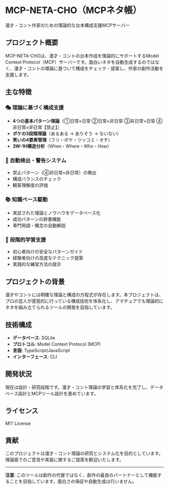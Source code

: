 # MCP-NETA-CHO（MCPネタ帳）

漫才・コント作家のための理論的な台本構成支援MCPサーバー

## プロジェクト概要

MCP-NETA-CHOは、漫才・コントの台本作成を理論的にサポートするModel Context Protocol（MCP）サーバーです。面白いネタを自動生成するのではなく、漫才・コントの理論に基づいて構成をチェック・提案し、作家の創作活動を支援します。

## 主な特徴

### 🎭 理論に基づく構成支援
- **4つの基本パターン理論**（①日常×日常 ②日常×非日常 ③非日常×日常 ④非日常×非日常【禁止】）
- **ボケの3段階理論**（あるある → ありそう → ないない）
- **笑いの4要素管理**（フリ・ボケ・ツッコミ・オチ）
- **3W-1H構造分析**（When・Where・Who・How）

### 🚫 自動検出・警告システム
- 禁止パターン（④非日常×非日常）の検出
- 構成バランスのチェック
- 観客理解度の評価

### 📚 知識ベース駆動
- 実証された理論とノウハウをデータベース化
- 成功パターンの辞書機能
- 専門用語・概念の自動解説

### 🎯 段階的学習支援
- 初心者向けの安全なパターンガイド
- 経験者向けの高度なテクニック提案
- 実践的な練習方法の提示

## プロジェクトの背景

漫才やコントには明確な理論と構成の方程式が存在します。本プロジェクトは、プロの芸人が感覚的に行っている構成技術を体系化し、アマチュアでも理論的にネタを組み立てられるツールの開発を目指しています。

## 技術構成

- **データベース**: SQLite
- **プロトコル**: Model Context Protocol (MCP)
- **言語**: TypeScript/JavaScript
- **インターフェース**: CLI

## 開発状況

現在は設計・研究段階です。漫才・コント理論の学習と体系化を完了し、データベース設計とMCPツール設計を進めています。

## ライセンス

MIT License

## 貢献

このプロジェクトは漫才・コント理論の研究とシステム化を目的としています。理論面でのご意見や実装に関するご提案を歓迎いたします。

---

**注意**: このツールは創作の代替ではなく、創作の最良のパートナーとして機能することを目指しています。面白さの保証や自動生成は行いません。